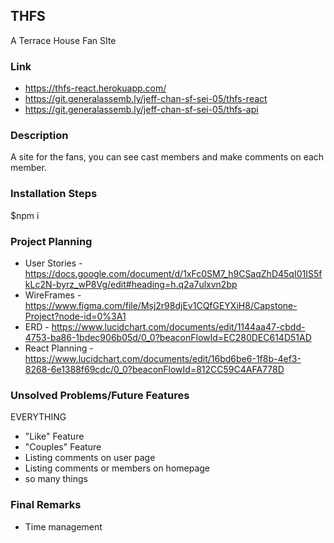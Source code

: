 ## THFS
A Terrace House Fan SIte

### Link
- https://thfs-react.herokuapp.com/
- https://git.generalassemb.ly/jeff-chan-sf-sei-05/thfs-react
- https://git.generalassemb.ly/jeff-chan-sf-sei-05/thfs-api

### Description
A site for the fans, you can see cast members and make comments on each member.

### Installation Steps
$npm i

### Project Planning
- User Stories - https://docs.google.com/document/d/1xFc0SM7_h9CSaqZhD45qI01IS5fkLc2N-byrz_wP8Vg/edit#heading=h.q2a7ulxvn2bp
- WireFrames - https://www.figma.com/file/Msj2r98djEv1CQfGEYXiH8/Capstone-Project?node-id=0%3A1
- ERD - https://www.lucidchart.com/documents/edit/1144aa47-cbdd-4753-ba86-1bdec906b05d/0_0?beaconFlowId=EC280DEC614D51AD
- React Planning - https://www.lucidchart.com/documents/edit/16bd6be6-1f8b-4ef3-8268-6e1388f69cdc/0_0?beaconFlowId=812CC59C4AFA778D

### Unsolved Problems/Future Features
EVERYTHING
 - "Like" Feature
 - "Couples" Feature
 - Listing comments on user page
 - Listing comments or members on homepage
 - so many things

### Final Remarks
 - Time management

